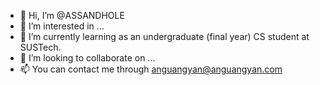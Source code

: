 - 👋 Hi, I’m @ASSANDHOLE
- 👀 I’m interested in ...
- 🌱 I’m currently learning as an undergraduate (final year) CS student at SUSTech.
- 💞️ I’m looking to collaborate on ...
- 📫 You can contact me through <anguangyan@anguangyan.com>

<!---
ASSANDHOLE/ASSANDHOLE is a ✨ special ✨ repository because its `README.md` (this file) appears on your GitHub profile.
You can click the Preview link to take a look at your changes.
--->
